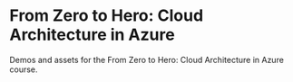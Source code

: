# From Zero to Hero: Cloud Architecture in Azure
Demos and assets for the From Zero to Hero: Cloud Architecture in Azure course.
